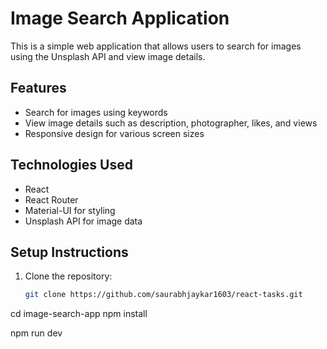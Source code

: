 # Image Search Application

This is a simple web application that allows users to search for images using the Unsplash API and view image details.

## Features

- Search for images using keywords
- View image details such as description, photographer, likes, and views
- Responsive design for various screen sizes

## Technologies Used

- React
- React Router
- Material-UI for styling
- Unsplash API for image data

## Setup Instructions

1. Clone the repository:
   ```bash
   git clone https://github.com/saurabhjaykar1603/react-tasks.git


cd image-search-app
npm install

npm run dev

